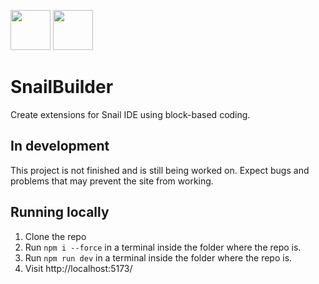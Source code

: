<img src="./icon.png" width="64" height="64" /> <img src="./icon_title.png" height="64" />

# SnailBuilder
Create extensions for Snail IDE using block-based coding.

## In development
This project is not finished and is still being worked on. Expect bugs and problems that may prevent the site from working.

## Running locally

1. Clone the repo
2. Run `npm i --force` in a terminal inside the folder where the repo is.
3. Run `npm run dev` in a terminal inside the folder where the repo is.
4. Visit http://localhost:5173/
